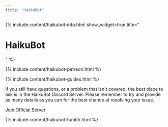 ```yaml
---
title: "HaikuBot"
---
```


<script type="application/ld+json">
    {
    "@context": "https://schema.org",
    "@type": "Organization",
    "url": "{{site.baseurl}}",
    "logo": "{{site.baseurl}}/assets/favicon/android-chrome-512x512.png"
    }
</script>

{% include content/haikubot-info.html show_widget=true title="<h1>HaikuBot</h1>" %}

{% include content/haikubot-patreon.html %}

{% include content/haikubot-guides.html %}

If you still have questions, or a problem that isn't covered, the best place to ask is in the HaikuBot Discord Server. Please remember to try and provide as many details as you can for the best chance at resolving your issue.

<div class="button-row">
    <a class="button button-haiku" href="https://discord.gg/Cm5v93M">
        <span class="button-inner">Join Official Server</span>
    </a>
</div>

{% include content/haikubot-tumblr.html %}
